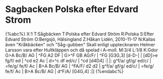 # Sagbacken Polska efter Edvard Strom

{%abc%}
X:1
T:Sågbäcken
T:Polska efter Edvard Ström
R:Polska
S:Efter Edvard Ström
O:Bergsjö, Hälsingland
Z:Håkan Lidén, 2010-11-17
N:Kallas även "Kråkbäcken" och "Såg-gubben" Skall enligt upptecknaren Helmer Larsson vara efter Hultkläppen och då spelad i A-moll.
M:3/4
L:1/8
K:Gdor
G>A Bc/B/ AG | ^FG A2 DF | G>^F GB AG/F/ | ^FG [G3G,3] [d-D-] | 
[dD]>e fg/f/ ed | ^cd e2 Ac | d>^c df ed/c/ | ^cd [d4D4] :|
|: g^f/a/ gf/g/ ed/c/ | =fe/g/ fe/f/ Ac | B>A Bc/B/ AG | ^FA/F/ d2  d2 |
g^f/a/ gf/g/ ed/c/ | =fe/g/ fe/f/ Ac | B>A Bc/B/ AG | d^F/A/ [G4G,4] :|]
{%endabc%}
